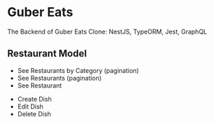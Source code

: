 # Guber Eats

The Backend of Guber Eats Clone: NestJS, TypeORM, Jest, GraphQL

## Restaurant Model

- See Restaurants by Category (pagination)
- See Restaurants (pagination)
- See Restaurant

* Create Dish
* Edit Dish
* Delete Dish
